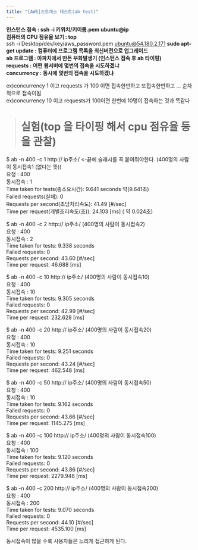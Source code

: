 ```yaml
---
title: "[AWS]스트래스 테스트(ab test)"
---
```


**인스턴스 접속 : ssh -i 키위치/키이름.pem ubuntu@ip<br/>**
**컴퓨터의 CPU 점유율 보기 : top <br/>**
ssh -i Desktop/dev/key/aws_password.pem ubuntu@54.180.2.171
**sudo apt-get update : 컴퓨터에 프로그램 목록을 최신버전으로 업그레이드<br/>**
**ab 프로그램 : 아파치에서 만든 부화발생기 (인스턴스 접속 후 ab 타이핑)<br/>**
**requests  : 어떤 웹서버에 몇번의 접속을 시도하겠냐<br/>**
**concurrency : 동시에 몇번의 접속을 시도하겠냐 <br/>**

ex)concurrency 1 이고 requests 가 100 이면 접속한번하고 또접속한번하고 ... 순차적으로 접속이됨<br/>
ex)concurrency 10 이고 requests가 100이면  한번에 10명이 접속하는 것과 똑같다<br/>

> # 실험(top 을 타이핑 해서 cpu 점유율 등 을 관찰) <br/>

$ ab -n 400 -c 1 http:// ip주소/ <-끝에 슬래시를 꼭 붙여줘야한다. (400명의 사람이 동시접속1 (없다는 뜻))<br/>
요청 : 400<br/>
동시접속 : 1 <br/>
Time taken for tests(총소요시간):   9.641 seconds 약(9.641초)<br/>
Failed requests(실패):        0<br/>
Requests per second(초당처리속도):    41.49 [#/sec] <br/>
Time per request(개별초리속도(초)):       24.103 [ms]  ( 약 0.024초)<br/>


$ ab -n 400 -c 2 http:// ip주소/  (400명의 사람이 동시접속2)<br/>
요청 : 400<br/>
동시접속 : 2<br/>
Time taken for tests:   9.338 seconds<br/>
Failed requests:        0<br/>
Requests per second:    43.60 [#/sec] <br/>
Time per request:       46.688 [ms] <br/>


$ ab -n 400 -c 10 http:// ip주소/  (400명의 사람이 동시접속10)<br/>
요청 : 400<br/>
동시접속 : 10<br/>
Time taken for tests:   9.305 seconds<br/>
Failed requests:        0<br/>
Requests per second:    42.99 [#/sec] <br/>
Time per request:       232.628 [ms] <br/>


$ ab -n 400 -c 20 http:// ip주소/  (400명의 사람이 동시접속20)<br/>
요청 : 400<br/>
동시접속 : 10<br/>
Time taken for tests:   9.251 seconds<br/>
Failed requests:        0<br/>
Requests per second:    43.24 [#/sec] <br/>
Time per request:       462.548 [ms] <br/>


$ ab -n 400 -c 50 http:// ip주소/  (400명의 사람이 동시접속50)<br/>
요청 : 400<br/>
동시접속 : 10<br/>
Time taken for tests:   9.162 seconds<br/>
Failed requests:        0<br/>
Requests per second:    43.66 [#/sec] <br/>
Time per request:       1145.275 [ms] <br/>


$ ab -n 400 -c 100 http:// ip주소/  (400명의 사람이 동시접속100)<br/>
요청 : 400<br/>
동시접속 : 100<br/>
Time taken for tests:   9.120 seconds<br/>
Failed requests:        0<br/>
Requests per second:    43.86 [#/sec] <br/>
Time per request:       2279.948 [ms] <br/>


$ ab -n 400 -c 200 http:// ip주소/  (400명의 사람이 동시접속200)<br/>
요청 : 400<br/>
동시접속 : 200<br/>
Time taken for tests:   9.070 seconds<br/>
Failed requests:        0<br/>
Requests per second:    44.10 [#/sec] <br/>
Time per request:       4535.100 [ms]<br/>

동시접속이 많을 수록 사용자들은 느리게 접근하게 된다.
